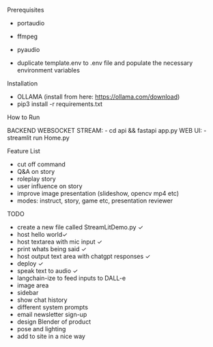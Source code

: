 Prerequisites
- portaudio
- ffmpeg
- pyaudio

 - duplicate template.env to .env file and populate the necessary environment variables

Installation
- OLLAMA (install from here: https://ollama.com/download)
- pip3 install -r requirements.txt

How to Run

BACKEND WEBSOCKET STREAM: 
    - cd api && fastapi app.py 
WEB UI: 
    - streamlit run Home.py

Feature List
- cut off command 
- Q&A on story 
- roleplay story 
- user influence on story
- improve image presentation (slideshow, opencv mp4 etc)
- modes: instruct, story, game etc, presentation reviewer

TODO
- create a new file called StreamLitDemo.py ✓
- host hello world✓
- host textarea with mic input ✓
- print whats being said ✓
- host output text area with chatgpt responses ✓
- deploy ✓
- speak text to audio ✓
- langchain-ize to feed inputs to DALL-e
- image area 
- sidebar
- show chat history
- different system prompts
- email newsletter sign-up
- design Blender of product
- pose and lighting
- add to site in a nice way